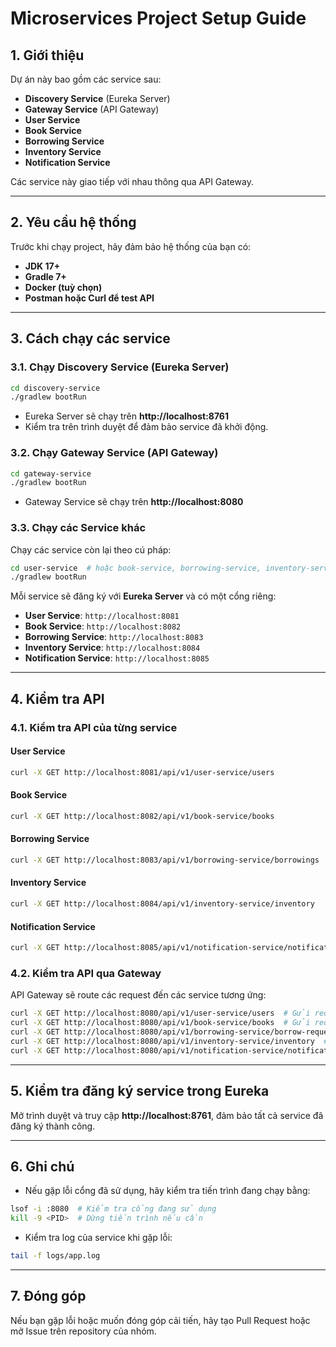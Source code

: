 # Microservices Project Setup Guide

## 1. Giới thiệu
Dự án này bao gồm các service sau:
- **Discovery Service** (Eureka Server)
- **Gateway Service** (API Gateway)
- **User Service**
- **Book Service**
- **Borrowing Service**
- **Inventory Service**
- **Notification Service**

Các service này giao tiếp với nhau thông qua API Gateway.

---
## 2. Yêu cầu hệ thống
Trước khi chạy project, hãy đảm bảo hệ thống của bạn có:
- **JDK 17+**
- **Gradle 7+**
- **Docker (tuỳ chọn)**
- **Postman hoặc Curl để test API**

---
## 3. Cách chạy các service

### 3.1. Chạy Discovery Service (Eureka Server)
```bash
cd discovery-service
./gradlew bootRun
```
- Eureka Server sẽ chạy trên **http://localhost:8761**
- Kiểm tra trên trình duyệt để đảm bảo service đã khởi động.

### 3.2. Chạy Gateway Service (API Gateway)
```bash
cd gateway-service
./gradlew bootRun
```
- Gateway Service sẽ chạy trên **http://localhost:8080**

### 3.3. Chạy các Service khác
Chạy các service còn lại theo cú pháp:
```bash
cd user-service  # hoặc book-service, borrowing-service, inventory-service, notification-service
./gradlew bootRun
```
Mỗi service sẽ đăng ký với **Eureka Server** và có một cổng riêng:
- **User Service**: `http://localhost:8081`
- **Book Service**: `http://localhost:8082`
- **Borrowing Service**: `http://localhost:8083`
- **Inventory Service**: `http://localhost:8084`
- **Notification Service**: `http://localhost:8085`

---
## 4. Kiểm tra API

### 4.1. Kiểm tra API của từng service
#### User Service
```bash
curl -X GET http://localhost:8081/api/v1/user-service/users
```
#### Book Service
```bash
curl -X GET http://localhost:8082/api/v1/book-service/books
```
#### Borrowing Service
```bash
curl -X GET http://localhost:8083/api/v1/borrowing-service/borrowings
```
#### Inventory Service
```bash
curl -X GET http://localhost:8084/api/v1/inventory-service/inventory
```
#### Notification Service
```bash
curl -X GET http://localhost:8085/api/v1/notification-service/notifications
```

### 4.2. Kiểm tra API qua Gateway
API Gateway sẽ route các request đến các service tương ứng:
```bash
curl -X GET http://localhost:8080/api/v1/user-service/users  # Gửi request đến User Service qua Gateway
curl -X GET http://localhost:8080/api/v1/book-service/books  # Gửi request đến Book Service qua Gateway
curl -X GET http://localhost:8080/api/v1/borrowing-service/borrow-requests  # Gửi request đến Borrowing Service qua Gateway
curl -X GET http://localhost:8080/api/v1/inventory-service/inventory  # Gửi request đến Inventory Service qua Gateway
curl -X GET http://localhost:8080/api/v1/notification-service/notifications  # Gửi request đến Notification Service qua Gateway
```
---
## 5. Kiểm tra đăng ký service trong Eureka
Mở trình duyệt và truy cập **http://localhost:8761**, đảm bảo tất cả service đã đăng ký thành công.

---
## 6. Ghi chú
- Nếu gặp lỗi cổng đã sử dụng, hãy kiểm tra tiến trình đang chạy bằng:
```bash
lsof -i :8080  # Kiểm tra cổng đang sử dụng
kill -9 <PID>  # Dừng tiến trình nếu cần
```
- Kiểm tra log của service khi gặp lỗi:
```bash
tail -f logs/app.log
```

---
## 7. Đóng góp
Nếu bạn gặp lỗi hoặc muốn đóng góp cải tiến, hãy tạo Pull Request hoặc mở Issue trên repository của nhóm.

